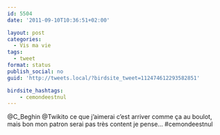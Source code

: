 ```yaml
---
id: 5504
date: '2011-09-10T10:36:51+02:00'

layout: post
categories:
  - Vis ma vie
tags:
  - tweet
format: status
publish_social: no
guid: 'http://tweets.local/?birdsite_tweet=112474612293582851'

birdsite_hashtags:
    - cemondeestnul
---
```


@C\_Beghin @Twikito ce que j’aimerai c’est arriver comme ça au boulot, mais bon mon patron serai pas très content je pense… #cemondeestnul